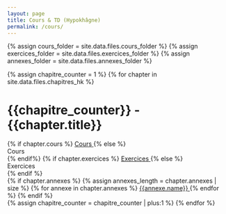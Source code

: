 ```yaml
---
layout: page
title: Cours & TD (Hypokhâgne)
permalink: /cours/
---
```



{% assign cours_folder = site.data.files.cours_folder %}
{% assign exercices_folder = site.data.files.exercices_folder %}
{% assign annexes_folder = site.data.files.annexes_folder %}


{% assign chapitre_counter = 1 %}
{% for chapter in site.data.files.chapitres_hk %}
<div class="chapter">
	<h1 class="chapter-title">{{chapitre_counter}} - {{chapter.title}}</h1> 
	<div class="link-container">
	<div class="cours-exo">
	{% if chapter.cours %}
		<a href="{{cours_folder}}/{{chapter.cours}}.pdf"> 
			<i class="ri-book-2-fill"></i> Cours 
		</a> 
	{% else %}
		<div class="link-placeholder"> <i class="ri-book-2-fill"></i> Cours </div>
	{% endif%}
	{% if chapter.exercices %}
		<a href="{{exercices_folder}}/{{chapter.exercices}}.pdf">
			<i class="ri-puzzle-fill"></i> Exercices
		</a>
	{% else %}
		<div class="link-placeholder"> <i class="ri-puzzle-fill"></i> Exercices</div>
	{% endif %}
	</div>
	<div class="annexes">
	{% if chapter.annexes %}
		{% assign annexes_length = chapter.annexes | size %}
		{% for annexe in chapter.annexes %}
			<a href="{{annexes_folder}}/{{annexe.path}}.pdf">
				{{annexe.name}} 
			</a>
		{% endfor %}
	{% endif %}
	</div>
	</div>
</div>
{% assign chapitre_counter = chapitre_counter | plus:1 %}
{% endfor %}


<!-- {% assign cours_counter = 1 %}
{% for pdf in site.static_files %}
    {% if pdf.path contains 'pdf/cours' %}
    	{% assign string_to_delete = cours_counter | append: '.' %}
        <li> 
        <a href="{{ site.baseurl }}{{ pdf.path }}"> Chapitre {{cours_counter}} : {{pdf.basename | replace: string_to_delete , ''}} </a> 
        </li>
        {% assign cours_counter = cours_counter | plus:1 %}
    {% endif %}
{% endfor %} -->

